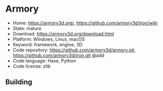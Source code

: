 # Armory

- Home: https://armory3d.org/, https://github.com/armory3d/iron/wiki
- State: mature
- Download: https://armory3d.org/download.html
- Platform: Windows, Linux, macOS
- Keyword: framework, engine, 3D
- Code repository: https://github.com/armory3d/armory.git, https://github.com/armory3d/iron.git @add
- Code language: Haxe, Python
- Code license: zlib

## Building
